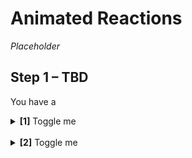 # Animated Reactions

_Placeholder_

## Step 1 – TBD

You have a

<details>
<summary>
  <b>[1]</b> Toggle me
</summary>

_Placeholder_

</details>
<br/>
<details>
<summary>
  <b>[2]</b> Toggle me
</summary>

_Placeholder_

</details>
<br/>

